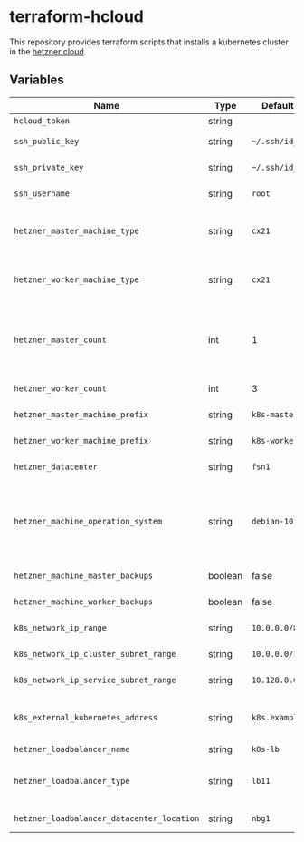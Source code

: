 # terraform-hcloud

This repository provides terraform scripts that installs a kubernetes cluster in the [hetzner cloud](https://www.hetzner.com/cloud).

## Variables

| Name | Type | Default value | Description |
|------|------|---------------|-------------|
| `hcloud_token` | string |  | Contains the **hetzner cloud** api token |
| `ssh_public_key` | string | `~/.ssh/id_rsa.pub` | Defines the path to your ***ssh public key*** |
| `ssh_private_key` | string | `~/.ssh/id_rsa` | Defines the path to your ***ssh private key*** |
| `ssh_username` | string | `root` | Defines the username used for ssh connections |
| `hetzner_master_machine_type` | string | `cx21` | Defines the machine type used for kubernetes master machines. For such types refer to https://www.hetzner.com/cloud |
| `hetzner_worker_machine_type` | string | `cx21` | Defines the machine type used for kubernetes worker machines. For such types refer to https://www.hetzner.com/cloud |
| `hetzner_master_count` | int | 1 | Defines the amount of master machines used for your kubernetes cluster. If count > 1 a loadbalancer is automatically created and the external address of the loadbalancer is set as kubernetes api address |
| `hetzner_worker_count` | int | 3 | Defines the amount of worker nodes running in your cluster |
| `hetzner_master_machine_prefix` | string | `k8s-master` | Defines the master machine prefix. A trailing `-` is added after the prefix |
| `hetzner_worker_machine_prefix` | string | `k8s-worker` | Defines the worker machine prefix. A trailing `-` is added after the prefix |
| `hetzner_datacenter` | string | `fsn1` | Defines the datacenter in which the cluster should run |
| `hetzner_machine_operation_system` | string | `debian-10` | Defines the operation system used on your kubernetes nodes (master and workers). Currently the hetzner cloud only supports the following operation systems: `ubuntu-20.04`, `ubuntu-18.04`, `ubuntu-16.04`, `debian-10`, `debian-9`, `fedora-32`, `centos-8`, `centos-7` |
| `hetzner_machine_master_backups` | boolean | false | Defines if hetzner should create backups for your master machines |
| `hetzner_machine_worker_backups` | boolean | false | Defines if hetzner should create backups for your worker machines |
| `k8s_network_ip_range` | string | `10.0.0.0/8` | Defines the ip network range used for your kubernetes cluster |
| `k8s_network_ip_cluster_subnet_range` | string | `10.0.0.0/16` | Defines the ipv4 range used for your pods |
| `k8s_network_ip_service_subnet_range` | string | `10.128.0.0/16` | Defines the ipv4 range used as service range |
| `k8s_external_kubernetes_address` | string | `k8s.example.local` | Defines the external DNS name used for your cluster (if master cound > 1 the address is set to the loadbalancer) |
| `hetzner_loadbalancer_name` | string | `k8s-lb` | Defines the loadbalancer name |
| `hetzner_loadbalancer_type` | string | `lb11` | Defines the type used for the loadbalancer. Refer to https://www.hetzner.com/cloud/load-balancer |
| `hetzner_loadbalancer_datacenter_location` | string | `nbg1` | Defines the datacenter in which the loadbalancer should run |
